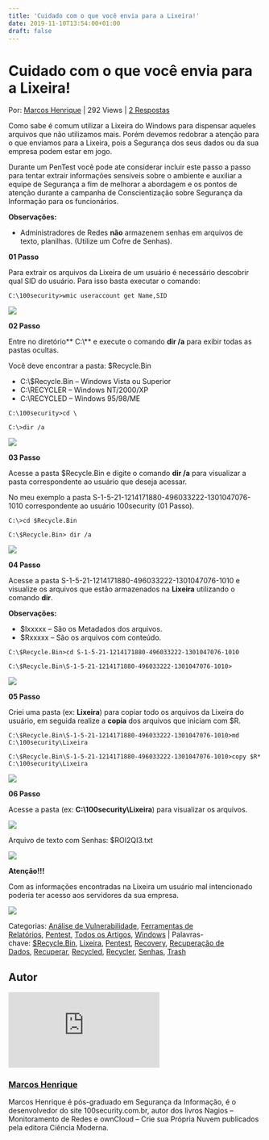```yaml
---
title: 'Cuidado com o que você envia para a Lixeira!'
date: 2019-11-10T13:54:00+01:00
draft: false
---
```


Cuidado com o que você envia para a Lixeira!
============================================

Por: [Marcos Henrique](https://www.100security.com.br/author/marcos-henrique/ "Marcos Henrique") | 292 Views | [2 Respostas](https://www.100security.com.br/lixeira/#comments "Comente sobre Cuidado com o que você envia para a Lixeira!")

[](https://www.blogger.com/null)

Como sabe é comum utilizar a Lixeira do Windows para dispensar aqueles arquivos que não utilizamos mais. Porém devemos redobrar a atenção para o que enviamos para a Lixeira, pois a Segurança dos seus dados ou da sua empresa podem estar em jogo.

Durante um PenTest você pode ate considerar incluir este passo a passo para tentar extrair informações sensíveis sobre o ambiente e auxiliar a equipe de Segurança a fim de melhorar a abordagem e os pontos de atenção durante a campanha de Conscientização sobre Segurança da Informação para os funcionários.

**Observações:**

*   Administradores de Redes **não** armazenem senhas em arquivos de texto, planilhas. (Utilize um Cofre de Senhas).

**01 Passo**

Para extrair os arquivos da Lixeira de um usuário é necessário descobrir qual SID do usuário. Para isso basta executar o comando:

```
C:\100security>wmic useraccount get Name,SID
```

![](https://www.100security.com.br/wp-content/uploads/2019/11/trash-01.png)

**02 Passo**

Entre no diretório** C:\\** e execute o comando **dir /a** para exibir todas as pastas ocultas.

Você deve encontrar a pasta: $Recycle.Bin

*   C:\\$Recycle.Bin – Windows Vista ou Superior
*   C:\\RECYCLER – Windows NT/2000/XP
*   C:\\RECYCLED – Windows 95/98/ME 

```
C:\100security>cd \  
  
C:\>dir /a
```

![](https://www.100security.com.br/wp-content/uploads/2019/11/trash-02.png)

**03 Passo**

Acesse a pasta $Recycle.Bin e digite o comando **dir /a** para visualizar a pasta correspondente ao usuário que deseja acessar.

No meu exemplo a pasta S-1-5-21-1214171880-496033222-1301047076-1010 correspondente ao usuário 100security (01 Passo).

```
C:\>cd $Recycle.Bin  
  
C:\$Recycle.Bin> dir /a
```

![](https://www.100security.com.br/wp-content/uploads/2019/11/trash-03.png)

**04 Passo**

Acesse a pasta S-1-5-21-1214171880-496033222-1301047076-1010 e visualize os arquivos que estão armazenados na **Lixeira** utilizando o comando **dir**.

**Observações:**

*   $Ixxxxx – São os Metadados dos arquivos.
*   $Rxxxxx – São os arquivos com conteúdo. 

```
C:\$Recycle.Bin>cd S-1-5-21-1214171880-496033222-1301047076-1010  
  
C:\$Recycle.Bin\S-1-5-21-1214171880-496033222-1301047076-1010>
```

![](https://www.100security.com.br/wp-content/uploads/2019/11/trash-04.png)

**05 Passo**

Criei uma pasta (ex: **Lixeira**) para copiar todo os arquivos da Lixeira do usuário, em seguida realize a **copia** dos arquivos que iniciam com $R.

```
C:\$Recycle.Bin\S-1-5-21-1214171880-496033222-1301047076-1010>md C:\100security\Lixeira  
  
C:\$Recycle.Bin\S-1-5-21-1214171880-496033222-1301047076-1010>copy $R* C:\100security\Lixeira
```

![](https://www.100security.com.br/wp-content/uploads/2019/11/trash-05.png)

**06 Passo**

Acesse a pasta (ex: **C:\\100security\\Lixeira**) para visualizar os arquivos.

![](https://www.100security.com.br/wp-content/uploads/2019/11/trash-06.png)

Arquivo de texto com Senhas: $ROI2QI3.txt

![](https://www.100security.com.br/wp-content/uploads/2019/11/trash-07.png)

**Atenção!!!**

Com as informações encontradas na Lixeira um usuário mal intencionado poderia ter acesso aos servidores da sua empresa.

![](https://www.100security.com.br/wp-content/uploads/2019/11/trash-08.png)

[](https://www.blogger.com/null)

Categorias: [Análise de Vulnerabilidade](https://www.100security.com.br/category/analise-de-vulnerabilidade/), [Ferramentas de Relatórios](https://www.100security.com.br/category/ferramentas-de-relatorios/), [Pentest](https://www.100security.com.br/category/pentest/), [Todos os Artigos](https://www.100security.com.br/category/todos-os-artigos/), [Windows](https://www.100security.com.br/category/windows/) | Palavras-chave: [$Recycle.Bin](https://www.100security.com.br/tag/recycle-bin/), [Lixeira](https://www.100security.com.br/tag/lixeira/), [Pentest](https://www.100security.com.br/tag/pentest/), [Recovery](https://www.100security.com.br/tag/recovery/), [Recuperação de Dados](https://www.100security.com.br/tag/recuperacao-de-dados/), [Recuperar](https://www.100security.com.br/tag/recuperar/), [Recycled](https://www.100security.com.br/tag/recycled/), [Recycler](https://www.100security.com.br/tag/recycler/), [Senhas](https://www.100security.com.br/tag/senhas/), [Trash](https://www.100security.com.br/tag/trash/)

Autor
-----

[![Avatar](https://www.100security.com.br/wp-content/plugins/user-avatar/user-avatar-pic.php?src=https://www.100security.com.br/wp-content/uploads/avatars/8/1531676592-bpfull.jpg&w=110&id=8&random=1531676592)](https://www.100security.com.br/author/marcos-henrique/)

### [Marcos Henrique](https://www.100security.com.br/author/marcos-henrique/)

Marcos Henrique é pós-graduado em Segurança da Informação, é o desenvolvedor do site 100security.com.br, autor dos livros Nagios – Monitoramento de Redes e ownCloud – Crie sua Própria Nuvem publicados pela editora Ciência Moderna.